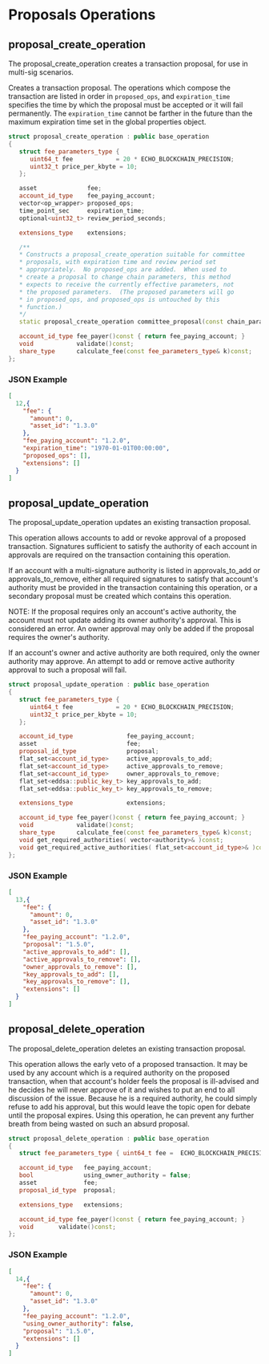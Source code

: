 # Proposals Operations

## proposal_create_operation

The proposal_create_operation creates a transaction proposal, for use in multi-sig scenarios.

Creates a transaction proposal. The operations which compose the transaction are listed in order in `proposed_ops`, and `expiration_time` specifies the time by which the proposal must be accepted or it will fail permanently. The `expiration_time` cannot be farther in the future than the maximum expiration time set in the global properties object.

```cpp
struct proposal_create_operation : public base_operation
{
   struct fee_parameters_type { 
      uint64_t fee            = 20 * ECHO_BLOCKCHAIN_PRECISION; 
      uint32_t price_per_kbyte = 10;
   };

   asset              fee;
   account_id_type    fee_paying_account;
   vector<op_wrapper> proposed_ops;
   time_point_sec     expiration_time;
   optional<uint32_t> review_period_seconds;

   extensions_type    extensions;

   /**
   * Constructs a proposal_create_operation suitable for committee
   * proposals, with expiration time and review period set
   * appropriately.  No proposed_ops are added.  When used to
   * create a proposal to change chain parameters, this method
   * expects to receive the currently effective parameters, not
   * the proposed parameters.  (The proposed parameters will go
   * in proposed_ops, and proposed_ops is untouched by this
   * function.)
   */
   static proposal_create_operation committee_proposal(const chain_parameters& param, fc::time_point_sec head_block_time );

   account_id_type fee_payer()const { return fee_paying_account; }
   void            validate()const;
   share_type      calculate_fee(const fee_parameters_type& k)const;
};
```

### JSON Example

```json
[
  12,{
    "fee": {
      "amount": 0,
      "asset_id": "1.3.0"
    },
    "fee_paying_account": "1.2.0",
    "expiration_time": "1970-01-01T00:00:00",
    "proposed_ops": [],
    "extensions": []
  }
]
```

## proposal_update_operation

The proposal_update_operation updates an existing transaction proposal.

This operation allows accounts to add or revoke approval of a proposed transaction. Signatures sufficient to satisfy the authority of each account in approvals are required on the transaction containing this operation.

If an account with a multi-signature authority is listed in approvals_to_add or approvals_to_remove, either all required signatures to satisfy that account's authority must be provided in the transaction containing this operation, or a secondary proposal must be created which contains this operation.

NOTE: If the proposal requires only an account's active authority, the account must not update adding its owner authority's approval. This is considered an error. An owner approval may only be added if the proposal requires the owner's authority.

If an account's owner and active authority are both required, only the owner authority may approve. An attempt to add or remove active authority approval to such a proposal will fail.

```cpp
struct proposal_update_operation : public base_operation
{
   struct fee_parameters_type { 
      uint64_t fee            = 20 * ECHO_BLOCKCHAIN_PRECISION; 
      uint32_t price_per_kbyte = 10;
   };

   account_id_type               fee_paying_account;
   asset                         fee;
   proposal_id_type              proposal;
   flat_set<account_id_type>     active_approvals_to_add;
   flat_set<account_id_type>     active_approvals_to_remove;
   flat_set<account_id_type>     owner_approvals_to_remove;
   flat_set<eddsa::public_key_t> key_approvals_to_add;
   flat_set<eddsa::public_key_t> key_approvals_to_remove;

   extensions_type               extensions;

   account_id_type fee_payer()const { return fee_paying_account; }
   void            validate()const;
   share_type      calculate_fee(const fee_parameters_type& k)const;
   void get_required_authorities( vector<authority>& )const;
   void get_required_active_authorities( flat_set<account_id_type>& )const;
};
```

### JSON Example

```json
[
  13,{
    "fee": {
      "amount": 0,
      "asset_id": "1.3.0"
    },
    "fee_paying_account": "1.2.0",
    "proposal": "1.5.0",
    "active_approvals_to_add": [],
    "active_approvals_to_remove": [],
    "owner_approvals_to_remove": [],
    "key_approvals_to_add": [],
    "key_approvals_to_remove": [],
    "extensions": []
  }
]
```

## proposal_delete_operation

The proposal_delete_operation deletes an existing transaction proposal.

This operation allows the early veto of a proposed transaction. It may be used by any account which is a required authority on the proposed transaction, when that account's holder feels the proposal is ill-advised and he decides he will never approve of it and wishes to put an end to all discussion of the issue. Because he is a required authority, he could simply refuse to add his approval, but this would leave the topic open for debate until the proposal expires. Using this operation, he can prevent any further breath from being wasted on such an absurd proposal.

```cpp
struct proposal_delete_operation : public base_operation
{
   struct fee_parameters_type { uint64_t fee =  ECHO_BLOCKCHAIN_PRECISION; };

   account_id_type   fee_paying_account;
   bool              using_owner_authority = false;
   asset             fee;
   proposal_id_type  proposal;

   extensions_type   extensions;

   account_id_type fee_payer()const { return fee_paying_account; }
   void       validate()const;
};
```

### JSON Example

```json
[
  14,{
    "fee": {
      "amount": 0,
      "asset_id": "1.3.0"
    },
    "fee_paying_account": "1.2.0",
    "using_owner_authority": false,
    "proposal": "1.5.0",
    "extensions": []
  }
]
```